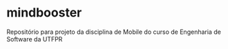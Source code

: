 # mindbooster
Repositório para projeto da disciplina de Mobile do curso de Engenharia de Software da UTFPR
